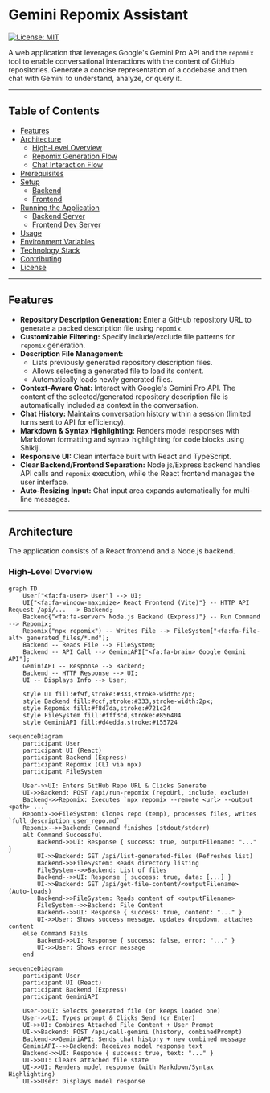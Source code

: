 # Gemini Repomix Assistant

[![License: MIT](https://img.shields.io/badge/License-MIT-yellow.svg)](https://opensource.org/licenses/MIT) <!-- Add other relevant badges: build status, coverage, etc. -->

A web application that leverages Google's Gemini Pro API and the `repomix` tool to enable conversational interactions with the content of GitHub repositories. Generate a concise representation of a codebase and then chat with Gemini to understand, analyze, or query it.

---

## Table of Contents

*   [Features](#features)
*   [Architecture](#architecture)
    *   [High-Level Overview](#high-level-overview)
    *   [Repomix Generation Flow](#repomix-generation-flow)
    *   [Chat Interaction Flow](#chat-interaction-flow)
*   [Prerequisites](#prerequisites)
*   [Setup](#setup)
    *   [Backend](#backend)
    *   [Frontend](#frontend)
*   [Running the Application](#running-the-application)
    *   [Backend Server](#backend-server)
    *   [Frontend Dev Server](#frontend-dev-server)
*   [Usage](#usage)
*   [Environment Variables](#environment-variables)
*   [Technology Stack](#technology-stack)
*   [Contributing](#contributing)
*   [License](#license)

---

## Features

*   **Repository Description Generation:** Enter a GitHub repository URL to generate a packed description file using `repomix`.
*   **Customizable Filtering:** Specify include/exclude file patterns for `repomix` generation.
*   **Description File Management:**
    *   Lists previously generated repository description files.
    *   Allows selecting a generated file to load its content.
    *   Automatically loads newly generated files.
*   **Context-Aware Chat:** Interact with Google's Gemini Pro API. The content of the selected/generated repository description file is automatically included as context in the conversation.
*   **Chat History:** Maintains conversation history within a session (limited turns sent to API for efficiency).
*   **Markdown & Syntax Highlighting:** Renders model responses with Markdown formatting and syntax highlighting for code blocks using Shikiji.
*   **Responsive UI:** Clean interface built with React and TypeScript.
*   **Clear Backend/Frontend Separation:** Node.js/Express backend handles API calls and `repomix` execution, while the React frontend manages the user interface.
*   **Auto-Resizing Input:** Chat input area expands automatically for multi-line messages.

---

## Architecture

The application consists of a React frontend and a Node.js backend.

### High-Level Overview

```mermaid
graph TD
    User["<fa:fa-user> User"] --> UI;
    UI{"<fa:fa-window-maximize> React Frontend (Vite)"} -- HTTP API Request /api/... --> Backend;
    Backend{"<fa:fa-server> Node.js Backend (Express)"} -- Run Command --> Repomix;
    Repomix("npx repomix") -- Writes File --> FileSystem["<fa:fa-file-alt> generated_files/*.md"];
    Backend -- Reads File --> FileSystem;
    Backend -- API Call --> GeminiAPI["<fa:fa-brain> Google Gemini API"];
    GeminiAPI -- Response --> Backend;
    Backend -- HTTP Response --> UI;
    UI -- Displays Info --> User;

    style UI fill:#f9f,stroke:#333,stroke-width:2px;
    style Backend fill:#ccf,stroke:#333,stroke-width:2px;
    style Repomix fill:#f8d7da,stroke:#721c24
    style FileSystem fill:#fff3cd,stroke:#856404
    style GeminiAPI fill:#d4edda,stroke:#155724
```
```mermaid
sequenceDiagram
    participant User
    participant UI (React)
    participant Backend (Express)
    participant Repomix (CLI via npx)
    participant FileSystem

    User->>UI: Enters GitHub Repo URL & Clicks Generate
    UI->>Backend: POST /api/run-repomix (repoUrl, include, exclude)
    Backend->>Repomix: Executes `npx repomix --remote <url> --output <path> ...`
    Repomix->>FileSystem: Clones repo (temp), processes files, writes `full_description_user_repo.md`
    Repomix-->>Backend: Command finishes (stdout/stderr)
    alt Command Successful
        Backend->>UI: Response { success: true, outputFilename: "..." }
        UI->>Backend: GET /api/list-generated-files (Refreshes list)
        Backend->>FileSystem: Reads directory listing
        FileSystem-->>Backend: List of files
        Backend-->>UI: Response { success: true, data: [...] }
        UI->>Backend: GET /api/get-file-content/<outputFilename> (Auto-loads)
        Backend->>FileSystem: Reads content of <outputFilename>
        FileSystem-->>Backend: File Content
        Backend-->>UI: Response { success: true, content: "..." }
        UI->>User: Shows success message, updates dropdown, attaches content
    else Command Fails
        Backend->>UI: Response { success: false, error: "..." }
        UI->>User: Shows error message
    end
```
```mermaid
sequenceDiagram
    participant User
    participant UI (React)
    participant Backend (Express)
    participant GeminiAPI

    User->>UI: Selects generated file (or keeps loaded one)
    User->>UI: Types prompt & Clicks Send (or Enter)
    UI->>UI: Combines Attached File Content + User Prompt
    UI->>Backend: POST /api/call-gemini (history, combinedPrompt)
    Backend->>GeminiAPI: Sends chat history + new combined message
    GeminiAPI-->>Backend: Receives model response text
    Backend->>UI: Response { success: true, text: "..." }
    UI->>UI: Clears attached file state
    UI->>UI: Renders model response (with Markdown/Syntax Highlighting)
    UI->>User: Displays model response
```
